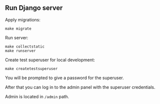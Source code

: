 

## Run Django server

Apply migrations:
```
make migrate
```

Run server:
```
make collectstatic
make runserver
```

Create test superuser for local development:
```
make createtestsuperuser
```
You will be prompted to give a password for the superuser.

After that you can log in to the admin panel with the superuser credentials.

Admin is located in `/admin` path.
